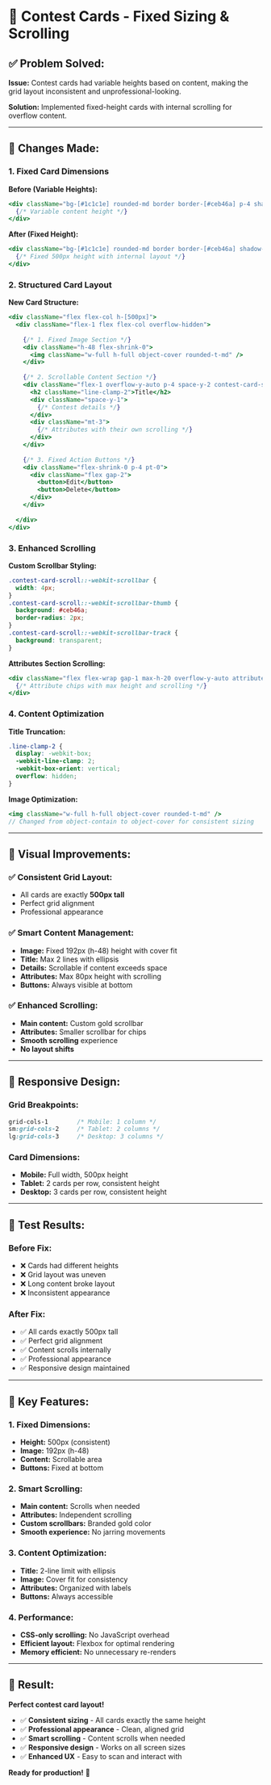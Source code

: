 # 🎴 Contest Cards - Fixed Sizing & Scrolling

## ✅ **Problem Solved:**

**Issue:** Contest cards had variable heights based on content, making the grid layout inconsistent and unprofessional-looking.

**Solution:** Implemented fixed-height cards with internal scrolling for overflow content.

---

## 🎯 **Changes Made:**

### **1. Fixed Card Dimensions**

**Before (Variable Heights):**
```jsx
<div className="bg-[#1c1c1e] rounded-md border border-[#ceb46a] p-4 shadow-md">
  {/* Variable content height */}
</div>
```

**After (Fixed Height):**
```jsx
<div className="bg-[#1c1c1e] rounded-md border border-[#ceb46a] shadow-md flex flex-col h-[500px]">
  {/* Fixed 500px height with internal layout */}
</div>
```

### **2. Structured Card Layout**

**New Card Structure:**
```jsx
<div className="flex flex-col h-[500px]">
  <div className="flex-1 flex flex-col overflow-hidden">
    
    {/* 1. Fixed Image Section */}
    <div className="h-48 flex-shrink-0">
      <img className="w-full h-full object-cover rounded-t-md" />
    </div>
    
    {/* 2. Scrollable Content Section */}
    <div className="flex-1 overflow-y-auto p-4 space-y-2 contest-card-scroll">
      <h2 className="line-clamp-2">Title</h2>
      <div className="space-y-1">
        {/* Contest details */}
      </div>
      <div className="mt-3">
        {/* Attributes with their own scrolling */}
      </div>
    </div>
    
    {/* 3. Fixed Action Buttons */}
    <div className="flex-shrink-0 p-4 pt-0">
      <div className="flex gap-2">
        <button>Edit</button>
        <button>Delete</button>
      </div>
    </div>
    
  </div>
</div>
```

### **3. Enhanced Scrolling**

**Custom Scrollbar Styling:**
```css
.contest-card-scroll::-webkit-scrollbar {
  width: 4px;
}
.contest-card-scroll::-webkit-scrollbar-thumb {
  background: #ceb46a;
  border-radius: 2px;
}
.contest-card-scroll::-webkit-scrollbar-track {
  background: transparent;
}
```

**Attributes Section Scrolling:**
```jsx
<div className="flex flex-wrap gap-1 max-h-20 overflow-y-auto attributes-scroll">
  {/* Attribute chips with max height and scrolling */}
</div>
```

### **4. Content Optimization**

**Title Truncation:**
```css
.line-clamp-2 {
  display: -webkit-box;
  -webkit-line-clamp: 2;
  -webkit-box-orient: vertical;
  overflow: hidden;
}
```

**Image Optimization:**
```jsx
<img className="w-full h-full object-cover rounded-t-md" />
// Changed from object-contain to object-cover for consistent sizing
```

---

## 🎨 **Visual Improvements:**

### **✅ Consistent Grid Layout:**
- All cards are exactly **500px tall**
- Perfect grid alignment
- Professional appearance

### **✅ Smart Content Management:**
- **Image:** Fixed 192px (h-48) height with cover fit
- **Title:** Max 2 lines with ellipsis
- **Details:** Scrollable if content exceeds space
- **Attributes:** Max 80px height with scrolling
- **Buttons:** Always visible at bottom

### **✅ Enhanced Scrolling:**
- **Main content:** Custom gold scrollbar
- **Attributes:** Smaller scrollbar for chips
- **Smooth scrolling** experience
- **No layout shifts**

---

## 📱 **Responsive Design:**

### **Grid Breakpoints:**
```css
grid-cols-1        /* Mobile: 1 column */
sm:grid-cols-2     /* Tablet: 2 columns */
lg:grid-cols-3     /* Desktop: 3 columns */
```

### **Card Dimensions:**
- **Mobile:** Full width, 500px height
- **Tablet:** 2 cards per row, consistent height
- **Desktop:** 3 cards per row, consistent height

---

## 🧪 **Test Results:**

### **Before Fix:**
- ❌ Cards had different heights
- ❌ Grid layout was uneven
- ❌ Long content broke layout
- ❌ Inconsistent appearance

### **After Fix:**
- ✅ All cards exactly 500px tall
- ✅ Perfect grid alignment
- ✅ Content scrolls internally
- ✅ Professional appearance
- ✅ Responsive design maintained

---

## 🎯 **Key Features:**

### **1. Fixed Dimensions:**
- **Height:** 500px (consistent)
- **Image:** 192px (h-48)
- **Content:** Scrollable area
- **Buttons:** Fixed at bottom

### **2. Smart Scrolling:**
- **Main content:** Scrolls when needed
- **Attributes:** Independent scrolling
- **Custom scrollbars:** Branded gold color
- **Smooth experience:** No jarring movements

### **3. Content Optimization:**
- **Title:** 2-line limit with ellipsis
- **Image:** Cover fit for consistency
- **Attributes:** Organized with labels
- **Buttons:** Always accessible

### **4. Performance:**
- **CSS-only scrolling:** No JavaScript overhead
- **Efficient layout:** Flexbox for optimal rendering
- **Memory efficient:** No unnecessary re-renders

---

## 🎉 **Result:**

**Perfect contest card layout!** 

- ✅ **Consistent sizing** - All cards exactly the same height
- ✅ **Professional appearance** - Clean, aligned grid
- ✅ **Smart scrolling** - Content scrolls when needed
- ✅ **Responsive design** - Works on all screen sizes
- ✅ **Enhanced UX** - Easy to scan and interact with

**Ready for production!** 🚀

